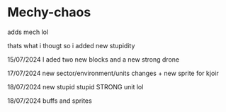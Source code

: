 # Mechy-chaos

adds mech lol

thats what i thougt so i added new stupidity 

15/07/2024 I aded two new blocks and a new strong drone

17/07/2024 new sector/environment/units changes + new sprite for kjoir

18/07/2024 new stupid stupid STRONG unit lol

18/07/2024 buffs and sprites

